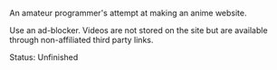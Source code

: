 An amateur programmer's attempt at making an anime website.

Use an ad-blocker. Videos are not stored on the site but are available through non-affiliated third party links.

Status: Unfinished
